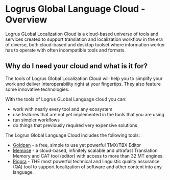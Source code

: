 # Logrus Global Language Cloud - Overview

Logrus GLobal Localization Cloud is a cloud-based universe of tools and services created to support translation and localization workflow in the era of diverse, both cloud-based and desktop toolset where information worker has to operate with often incompatible tools and formats.

## Why do I need your cloud and what is it for?

The tools of Logrus Global Localization Cloud will help you to simplify your work and deliver interoperability right at your fingertips. They also feature some innovative technologies.

With the tools of Logrus GLobal Language cloud you can:

* work with nearly every tool and any ecosystem
* use features that are not yet implemented in the tools that you are using
* run simpler workflows
* do things that previously required very expensive solutions

The Logrus Global Language Cloud includes the following tools:

* [Goldpan](goldpan.md)       - a free, simple to use yet powerful TMX/TBX Editor
* [Memose](memose.md)         - a cloud-based, infinitely scalable and ultrafast Translation Memory and CAT tool (editor) with access to more than 32 MT engines.
* [Rigora](rigorastudio.md)   - THE most powerful technical and linguistic quality assurance (QA) tool to support localization of software and other content into any language.
